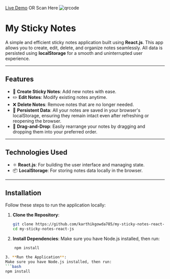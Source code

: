 [Live Demo](https://animated-phoenix-6a1c8c.netlify.app/) OR Scan Here ![qrcode](https://github.com/user-attachments/assets/8a34b1e2-253d-4143-b894-1ec6ee6dd435)

# My Sticky Notes

A simple and efficient sticky notes application built using **React.js**. This app allows you to create, edit, delete, and organize notes seamlessly. All data is persisted using **localStorage** for a smooth and uninterrupted user experience.  

---

## Features  

- 📝 **Create Sticky Notes**: Add new notes with ease.  
- ✏️ **Edit Notes**: Modify existing notes anytime.  
- ❌ **Delete Notes**: Remove notes that are no longer needed.  
- 💾 **Persistent Data**: All your notes are saved in your browser's localStorage, ensuring they remain intact even after refreshing or reopening the browser.  
- 📂 **Drag-and-Drop**: Easily rearrange your notes by dragging and dropping them into your preferred order.  

---

## Technologies Used  

- ⚛️ **React.js**: For building the user interface and managing state.  
- 📦 **LocalStorage**: For storing notes data locally in the browser.  

---

## Installation  

Follow these steps to run the application locally:  

1. **Clone the Repository**:  
   ```bash  
   git clone https://github.com/karthikgowda785/my-sticky-notes-react-js.git  
   cd my-sticky-notes-react-js  

2. **Install Dependencies**:
Make sure you have Node.js installed, then run:
```bash
    npm install  

3. **Run the Application**:
Make sure you have Node.js installed, then run:
```bash
npm install  




